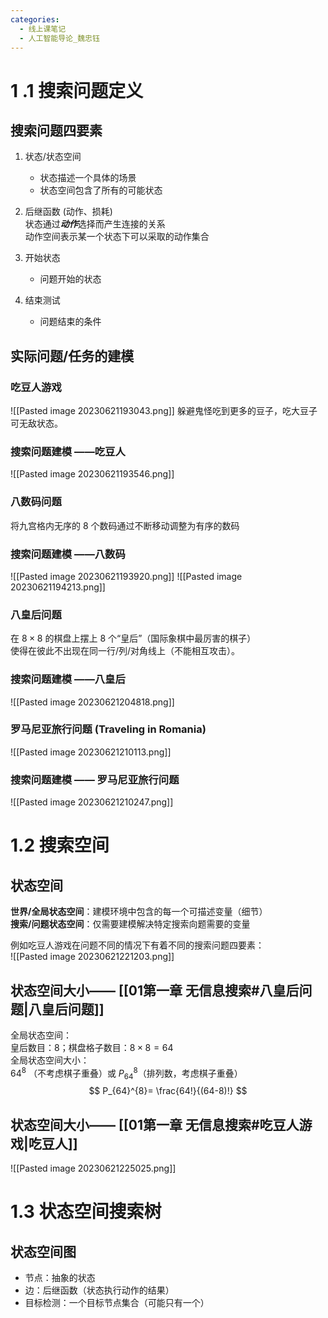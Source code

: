 ```yaml
---
categories:
  - 线上课笔记
  - 人工智能导论_魏忠钰
---
```

# 1 .1 搜索问题定义  

## 搜索问题四要素
1. 状态/状态空间  
	- 状态描述一个具体的场景  
	- 状态空间包含了所有的可能状态

2. 后继函数 (动作、损耗)  
状态通过***动作***选择而产生连接的关系  
动作空间表示某一个状态下可以采取的动作集合

3. 开始状态
	- 问题开始的状态

4. 结束测试
	- 问题结束的条件

## 实际问题/任务的建模

### 吃豆人游戏
![[Pasted image 20230621193043.png]]
躲避鬼怪吃到更多的豆子，吃大豆子可无敌状态。  

### 搜索问题建模 ——吃豆人
![[Pasted image 20230621193546.png]]


### 八数码问题
将九宫格内无序的 8 个数码通过不断移动调整为有序的数码

### 搜索问题建模 ——八数码
![[Pasted image 20230621193920.png]]
![[Pasted image 20230621194213.png]]

### 八皇后问题
在 $8\times 8$ 的棋盘上摆上 8 个“皇后”（国际象棋中最厉害的棋子）  
使得在彼此不出现在同一行/列/对角线上（不能相互攻击）。


### 搜索问题建模 ——八皇后
![[Pasted image 20230621204818.png]]


### 罗马尼亚旅行问题 (Traveling in Romania)
![[Pasted image 20230621210113.png]]


### 搜索问题建模 —— 罗马尼亚旅行问题
![[Pasted image 20230621210247.png]]

# 1.2 搜索空间

## 状态空间
**世界/全局状态空间**：建模环境中包含的每一个可描述变量（细节）  
**搜索/问题状态空间**：仅需要建模解决特定搜索向题需要的变量

例如吃豆人游戏在问题不同的情况下有着不同的搜索问题四要素：  
![[Pasted image 20230621221203.png]]

## 状态空间大小—— [[01第一章 无信息搜索#八皇后问题|八皇后问题]]
全局状态空间：  
皇后数目：8；棋盘格子数目：$8 \times 8 = 64$  
全局状态空间大小：  
$64^8$  （不考虑棋子重叠）或 $P_{64}^{8}$（排列数，考虑棋子重叠）
$$ P_{64}^{8}= \frac{64!}{(64-8)!} $$


## 状态空间大小—— [[01第一章 无信息搜索#吃豆人游戏|吃豆人]]
![[Pasted image 20230621225025.png]]

# 1.3 状态空间搜索树
## 状态空间图  
- 节点：抽象的状态
- 边：后继函数（状态执行动作的结果）
- 目标检测：一个目标节点集合（可能只有一个）



